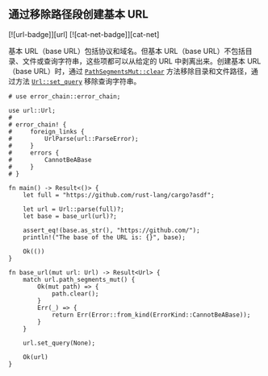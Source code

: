 ## 通过移除路径段创建基本 URL

<!--
> [web/url/base.md](https://github.com/rust-lang-nursery/rust-cookbook/blob/master/src/web/url/base.md)
> <br />
> commit b61c8e588ad8445de36cd5f28e99232b5f858a41 - 2020.06.01
-->

[![url-badge]][url] [![cat-net-badge]][cat-net]

基本 URL（base URL）包括协议和域名。但基本 URL（base URL）不包括目录、文件或查询字符串，这些项都可以从给定的 URL 中剥离出来。创建基本 URL（base URL）时，通过 [`PathSegmentsMut::clear`] 方法移除目录和文件路径，通过方法 [`Url::set_query`] 移除查询字符串。

```rust,edition2018
# use error_chain::error_chain;

use url::Url;
#
# error_chain! {
#     foreign_links {
#         UrlParse(url::ParseError);
#     }
#     errors {
#         CannotBeABase
#     }
# }

fn main() -> Result<()> {
    let full = "https://github.com/rust-lang/cargo?asdf";

    let url = Url::parse(full)?;
    let base = base_url(url)?;

    assert_eq!(base.as_str(), "https://github.com/");
    println!("The base of the URL is: {}", base);

    Ok(())
}

fn base_url(mut url: Url) -> Result<Url> {
    match url.path_segments_mut() {
        Ok(mut path) => {
            path.clear();
        }
        Err(_) => {
            return Err(Error::from_kind(ErrorKind::CannotBeABase));
        }
    }

    url.set_query(None);

    Ok(url)
}
```

[`PathSegmentsMut::clear`]: https://docs.rs/url/*/url/struct.PathSegmentsMut.html#method.clear
[`Url::set_query`]: https://docs.rs/url/*/url/struct.Url.html#method.set_query
